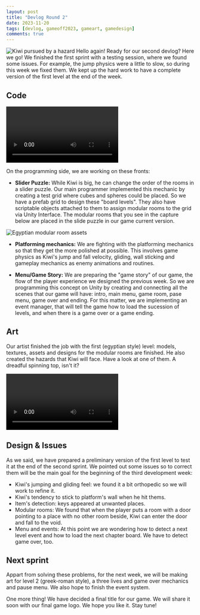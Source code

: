 ```yaml
---
layout: post
title: "Devlog Round 2"
date: 2023-11-20
tags: [devlog, gameoff2023, gameart, gamedesign]
comments: true
---
```


![Kiwi pursued by a hazard](https://ies-rafael-alberti.github.io/gameoff2023/assets/img/kiwivsspin.PNG) 
Hello again! Ready for our second devlog? Here we go!
We finished the first sprint with a testing session, where we found some issues. For example, the jump physics were a little to slow, so during this week we fixed them.
We kept up the hard work to have a complete version of the first level at the end of the week.

## Code

<video src="https://ies-rafael-alberti.github.io/gameoff2023/assets/img/board_test.mp4" alt="Slider preliminary test" controls="controls" style="max-width: 720px;">
</video>

On the programming side, we are working on these fronts:
- **Slider Puzzle:** While Kiwi is big, he can change the order of the rooms in a slider puzzle. Our main programmer implemented this mechanic by creating a test grid where cubes and spheres could be placed. So we have a prefab grid to design these "board levels". They also have scriptable objects attached to them to assign modular rooms to the grid via Unity Interface. The modular rooms that you see in the capture below are placed in the slide puzzle in our game current version.

![Egyptian modular room assets](https://ies-rafael-alberti.github.io/gameoff2023/assets/img/egyptian_assets.jpg) 

- **Platforming mechanics:** We are fighting with the platforming mechanics so that they get the more polished at possible. This involves game physics as Kiwi's jump and fall velocity, gliding, wall sticking and gameplay mechanics as enemy animations and routines.

- **Menu/Game Story:** We are preparing the "game story" of our game, the flow of the player experience we designed the previous week. So we are programming this concept on Unity by creating and connecting all the scenes that our game will have: intro, main menu, game room, pase menu, game over and ending. For this matter, we are implementing an event manager, that will tell the game how to load the sucession of levels, and when there is a game over or a game ending. 

## Art

Our artist finished the job with the first (egyptian style) level: models, textures, assets and designs for the modular rooms are finished. He also created the hazards that Kiwi will face. Have a look at one of them. A dreadful spinning top, isn't it?

<video src="https://ies-rafael-alberti.github.io/gameoff2023/assets/img/RoboMummy.mp4" alt="Modeling a hazard: Chainsaw Spinning Top" controls="controls" style="max-width: 720px;">
</video>

## Design & Issues

As we said, we have prepared a preliminary version of the first level to test it at the end of the second sprint. We pointed out some issues so to correct them will be the main goal for the beginning of the third development week:
- Kiwi's jumping and gliding feel: we found it a bit orthopedic so we will work to refine it.
- Kiwi's tendency to stick to platform's wall when he hit thems.
- Item's detection: keys appeared at unwanted places.
- Modular rooms: We found that when the player puts a room with a door pointing to a place with no other room beside, Kiwi can enter the door and fall to the void.
- Menu and events: At this point we are wondering how to detect a next level event and how to load the next chapter board. We have to detect game over, too. 

## Next sprint

Appart from solving these problems, for the next week, we will be making art for level 2 (greek-roman style), a three lives and game over mechanics and pause menu. We also hope to finish the event system.

One more thing! We have decided a final title for our game. We will share it soon with our final game logo. We hope you like it. Stay tune!
